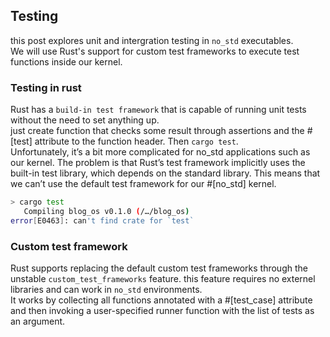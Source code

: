 ## Testing

this post explores unit and intergration testing in `no_std` executables. <br>
We will use Rust's support for custom test frameworks to execute test functions inside our kernel.

### Testing in rust
Rust has a `build-in test framework` that is capable of running unit tests without the need to set anything up.
<br>
just create function that checks some result through assertions and the #[test] attribute to the function header. Then `cargo test`.
<br>
Unfortunately, it’s a bit more complicated for no_std applications such as our kernel. The problem is that Rust’s test framework implicitly uses the built-in test library, which depends on the standard library. This means that we can’t use the default test framework for our #[no_std] kernel.

```bash
> cargo test
   Compiling blog_os v0.1.0 (/…/blog_os)
error[E0463]: can't find crate for `test`
```


### Custom test framework
Rust supports replacing the default custom test frameworks through the unstable `custom_test_frameworks` feature. this feature requires no externel libraries and can work in `no_std` environments.
<br>
It works by collecting all functions annotated with a #[test_case] attribute and then invoking a user-specified runner function with the list of tests as an argument. 